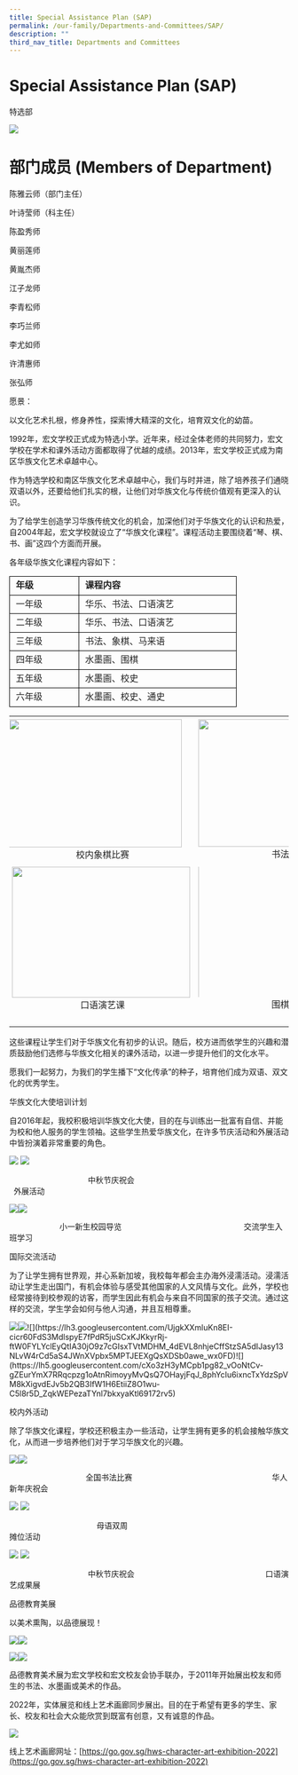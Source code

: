 ```yaml
---
title: Special Assistance Plan (SAP)
permalink: /our-family/Departments-and-Committees/SAP/
description: ""
third_nav_title: Departments and Committees
---
```

Special Assistance Plan (SAP)
=============================

特选部

  

![](https://lh6.googleusercontent.com/R17O9n7-v0xB5au71m22Noh56SFhi5OgJXg_-UfYpcdvrSvazdeCRH1UFtXd46afaZM5IIOJ3-K5XVbb2d4Q_61V_rkONz3EkAMQhGvhNAL8ZK1lNPjLRPsJZGtextYucSCK6EEGxX2ZiGYLTQt6r3I)

# 部门成员 (Members of Department)

陈雅云师（部门主任）

叶诗莹师（科主任）

陈盈秀师

黄丽莲师

黄胤杰师

江子龙师

李青松师

李巧兰师

李尤如师

许清惠师

张弘师

  
  

愿景：

  

以文化艺术扎根，修身养性，探索博大精深的文化，培育双文化的幼苗。

  

1992年，宏文学校正式成为特选小学。近年来，经过全体老师的共同努力，宏文学校在学术和课外活动方面都取得了优越的成绩。2013年，宏文学校正式成为南区华族文化艺术卓越中心。

作为特选学校和南区华族文化艺术卓越中心，我们与时并进，除了培养孩子们通晓双语以外，还要给他们扎实的根，让他们对华族文化与传统价值观有更深入的认识。

  

为了给学生创造学习华族传统文化的机会，加深他们对于华族文化的认识和热爱，自2004年起，宏文学校就设立了“华族文化课程”。课程活动主要围绕着“琴、棋、书、画”这四个方面而开展。

  
  

各年级华族文化课程内容如下：

  

<table style="border:none;border-collapse:collapse;"><colgroup><col width="125"><col width="284"></colgroup><tbody><tr style="height:22.5pt"><td style="border-left:solid #000000 0.5pt;border-right:solid #000000 0.5pt;border-bottom:solid #000000 0.5pt;border-top:solid #000000 0.5pt;vertical-align:top;padding:4pt 8pt 4pt 8pt;overflow:hidden;overflow-wrap:break-word;"><p dir="ltr" style="line-height:1.2;margin-top:0pt;margin-bottom:2pt;"><span style="font-size:12pt;font-family:Lato,sans-serif;color:#222222;background-color:transparent;font-weight:700;font-style:normal;font-variant:normal;text-decoration:none;vertical-align:baseline;white-space:pre;white-space:pre-wrap;">年级</span></p></td><td style="border-left:solid #000000 0.5pt;border-right:solid #000000 0.5pt;border-bottom:solid #000000 0.5pt;border-top:solid #000000 0.5pt;vertical-align:top;padding:4pt 8pt 4pt 8pt;overflow:hidden;overflow-wrap:break-word;"><p dir="ltr" style="line-height:1.2;margin-top:0pt;margin-bottom:2pt;"><span style="font-size:12pt;font-family:Lato,sans-serif;color:#222222;background-color:transparent;font-weight:700;font-style:normal;font-variant:normal;text-decoration:none;vertical-align:baseline;white-space:pre;white-space:pre-wrap;">课程内容</span></p></td></tr><tr style="height:22.5pt"><td style="border-left:solid #000000 0.5pt;border-right:solid #000000 0.5pt;border-bottom:solid #000000 0.5pt;border-top:solid #000000 0.5pt;vertical-align:top;padding:4pt 8pt 4pt 8pt;overflow:hidden;overflow-wrap:break-word;"><p dir="ltr" style="line-height:1.2;margin-top:0pt;margin-bottom:2pt;"><span style="font-size:12pt;font-family:Lato,sans-serif;color:#222222;background-color:transparent;font-weight:400;font-style:normal;font-variant:normal;text-decoration:none;vertical-align:baseline;white-space:pre;white-space:pre-wrap;">一年级</span></p></td><td style="border-left:solid #000000 0.5pt;border-right:solid #000000 0.5pt;border-bottom:solid #000000 0.5pt;border-top:solid #000000 0.5pt;vertical-align:top;padding:4pt 8pt 4pt 8pt;overflow:hidden;overflow-wrap:break-word;"><p dir="ltr" style="line-height:1.2;margin-top:0pt;margin-bottom:2pt;"><span style="font-size:12pt;font-family:Lato,sans-serif;color:#222222;background-color:transparent;font-weight:400;font-style:normal;font-variant:normal;text-decoration:none;vertical-align:baseline;white-space:pre;white-space:pre-wrap;">华乐、书法、口语演艺</span></p></td></tr><tr style="height:22.5pt"><td style="border-left:solid #000000 0.5pt;border-right:solid #000000 0.5pt;border-bottom:solid #000000 0.5pt;border-top:solid #000000 0.5pt;vertical-align:top;padding:4pt 8pt 4pt 8pt;overflow:hidden;overflow-wrap:break-word;"><p dir="ltr" style="line-height:1.2;margin-top:0pt;margin-bottom:2pt;"><span style="font-size:12pt;font-family:Lato,sans-serif;color:#222222;background-color:transparent;font-weight:400;font-style:normal;font-variant:normal;text-decoration:none;vertical-align:baseline;white-space:pre;white-space:pre-wrap;">二年级</span></p></td><td style="border-left:solid #000000 0.5pt;border-right:solid #000000 0.5pt;border-bottom:solid #000000 0.5pt;border-top:solid #000000 0.5pt;vertical-align:top;padding:4pt 8pt 4pt 8pt;overflow:hidden;overflow-wrap:break-word;"><p dir="ltr" style="line-height:1.2;margin-top:0pt;margin-bottom:2pt;"><span style="font-size:12pt;font-family:Lato,sans-serif;color:#222222;background-color:transparent;font-weight:400;font-style:normal;font-variant:normal;text-decoration:none;vertical-align:baseline;white-space:pre;white-space:pre-wrap;">华乐、书法、口语演艺</span></p></td></tr><tr style="height:22.5pt"><td style="border-left:solid #000000 0.5pt;border-right:solid #000000 0.5pt;border-bottom:solid #000000 0.5pt;border-top:solid #000000 0.5pt;vertical-align:top;padding:4pt 8pt 4pt 8pt;overflow:hidden;overflow-wrap:break-word;"><p dir="ltr" style="line-height:1.2;margin-top:0pt;margin-bottom:2pt;"><span style="font-size:12pt;font-family:Lato,sans-serif;color:#222222;background-color:transparent;font-weight:400;font-style:normal;font-variant:normal;text-decoration:none;vertical-align:baseline;white-space:pre;white-space:pre-wrap;">三年级</span></p></td><td style="border-left:solid #000000 0.5pt;border-right:solid #000000 0.5pt;border-bottom:solid #000000 0.5pt;border-top:solid #000000 0.5pt;vertical-align:top;padding:4pt 8pt 4pt 8pt;overflow:hidden;overflow-wrap:break-word;"><p dir="ltr" style="line-height:1.2;margin-top:0pt;margin-bottom:2pt;"><span style="font-size:12pt;font-family:Lato,sans-serif;color:#222222;background-color:transparent;font-weight:400;font-style:normal;font-variant:normal;text-decoration:none;vertical-align:baseline;white-space:pre;white-space:pre-wrap;">书法、象棋、马来语</span></p></td></tr><tr style="height:20.25pt"><td style="border-left:solid #000000 0.5pt;border-right:solid #000000 0.5pt;border-bottom:solid #000000 0.5pt;border-top:solid #000000 0.5pt;vertical-align:top;padding:4pt 8pt 4pt 8pt;overflow:hidden;overflow-wrap:break-word;"><p dir="ltr" style="line-height:1.2;margin-top:0pt;margin-bottom:2pt;"><span style="font-size:12pt;font-family:Lato,sans-serif;color:#222222;background-color:transparent;font-weight:400;font-style:normal;font-variant:normal;text-decoration:none;vertical-align:baseline;white-space:pre;white-space:pre-wrap;">四年级</span></p></td><td style="border-left:solid #000000 0.5pt;border-right:solid #000000 0.5pt;border-bottom:solid #000000 0.5pt;border-top:solid #000000 0.5pt;vertical-align:top;padding:4pt 8pt 4pt 8pt;overflow:hidden;overflow-wrap:break-word;"><p dir="ltr" style="line-height:1.2;margin-top:0pt;margin-bottom:2pt;"><span style="font-size:12pt;font-family:Lato,sans-serif;color:#222222;background-color:transparent;font-weight:400;font-style:normal;font-variant:normal;text-decoration:none;vertical-align:baseline;white-space:pre;white-space:pre-wrap;">水墨画、围棋</span></p></td></tr><tr style="height:24pt"><td style="border-left:solid #000000 0.5pt;border-right:solid #000000 0.5pt;border-bottom:solid #000000 0.5pt;border-top:solid #000000 0.5pt;vertical-align:top;padding:4pt 8pt 4pt 8pt;overflow:hidden;overflow-wrap:break-word;"><p dir="ltr" style="line-height:1.2;margin-top:0pt;margin-bottom:2pt;"><span style="font-size:12pt;font-family:Lato,sans-serif;color:#222222;background-color:transparent;font-weight:400;font-style:normal;font-variant:normal;text-decoration:none;vertical-align:baseline;white-space:pre;white-space:pre-wrap;">五年级</span></p></td><td style="border-left:solid #000000 0.5pt;border-right:solid #000000 0.5pt;border-bottom:solid #000000 0.5pt;border-top:solid #000000 0.5pt;vertical-align:top;padding:4pt 8pt 4pt 8pt;overflow:hidden;overflow-wrap:break-word;"><p dir="ltr" style="line-height:1.2;margin-top:0pt;margin-bottom:2pt;"><span style="font-size:12pt;font-family:Lato,sans-serif;color:#222222;background-color:transparent;font-weight:400;font-style:normal;font-variant:normal;text-decoration:none;vertical-align:baseline;white-space:pre;white-space:pre-wrap;">水墨画、校史</span></p></td></tr><tr style="height:24pt"><td style="border-left:solid #000000 0.5pt;border-right:solid #000000 0.5pt;border-bottom:solid #000000 0.5pt;border-top:solid #000000 0.5pt;vertical-align:top;padding:4pt 8pt 4pt 8pt;overflow:hidden;overflow-wrap:break-word;"><p dir="ltr" style="line-height:1.2;margin-top:0pt;margin-bottom:2pt;"><span style="font-size:12pt;font-family:Lato,sans-serif;color:#222222;background-color:transparent;font-weight:400;font-style:normal;font-variant:normal;text-decoration:none;vertical-align:baseline;white-space:pre;white-space:pre-wrap;">六年级</span></p></td><td style="border-left:solid #000000 0.5pt;border-right:solid #000000 0.5pt;border-bottom:solid #000000 0.5pt;border-top:solid #000000 0.5pt;vertical-align:top;padding:4pt 8pt 4pt 8pt;overflow:hidden;overflow-wrap:break-word;"><p dir="ltr" style="line-height:1.2;margin-top:0pt;margin-bottom:2pt;"><span style="font-size:12pt;font-family:Lato,sans-serif;color:#222222;background-color:transparent;font-weight:400;font-style:normal;font-variant:normal;text-decoration:none;vertical-align:baseline;white-space:pre;white-space:pre-wrap;">水墨画、校史、通史</span></p></td></tr></tbody></table>

  
  

<table style="border:none;border-collapse:collapse;"><colgroup><col width="311"><col width="313"></colgroup><tbody><tr style="height:177pt"><td style="vertical-align:top;padding:4pt 8pt 4pt 8pt;overflow:hidden;overflow-wrap:break-word;"><p dir="ltr" style="line-height:1.2;margin-left: -9pt;margin-top:0pt;margin-bottom:2pt;"><span style="font-size:12pt;font-family:Lato,sans-serif;color:#222222;background-color:transparent;font-weight:400;font-style:normal;font-variant:normal;text-decoration:none;vertical-align:baseline;white-space:pre;white-space:pre-wrap;"><span style="border:none;display:inline-block;overflow:hidden;width:312px;height:231px;"><img src="https://lh3.googleusercontent.com/meIXYFqmYskp5MpKKHPLTe6d3f1jN9L-Vij7pKPTkBhhA-Ubvr3WkYTYwehZeKWlJXc3mbr5WGIdwUv9bBZLBxdX9v09YoW10OYlaas63x2f4bcw654fpbqBYqEb14EDcT42bY0g6xaGzr2MzTMfFVTysBVqsVyS" width="312" height="231" style="margin-left:0px;margin-top:0px;"></span></span></p><p dir="ltr" style="line-height:1.2;text-align: center;margin-top:0pt;margin-bottom:2pt;"><span style="font-size:12pt;font-family:Lato,sans-serif;color:#222222;background-color:transparent;font-weight:400;font-style:normal;font-variant:normal;text-decoration:none;vertical-align:baseline;white-space:pre;white-space:pre-wrap;">校内象棋比赛</span></p></td><td style="vertical-align:top;padding:4pt 8pt 4pt 8pt;overflow:hidden;overflow-wrap:break-word;"><p dir="ltr" style="line-height:1.2;margin-left: -4.5pt;margin-top:0pt;margin-bottom:2pt;"><span style="font-size:12pt;font-family:Lato,sans-serif;color:#222222;background-color:transparent;font-weight:400;font-style:normal;font-variant:normal;text-decoration:none;vertical-align:baseline;white-space:pre;white-space:pre-wrap;"><span style="border:none;display:inline-block;overflow:hidden;width:306px;height:230px;"><img src="https://lh4.googleusercontent.com/tyNGCUQvtj8KeE6CUeqaTdfo7CS_FelDal7MJoGsKRXKtJn03BBcaJfPgIn8Z3Gz-sst5NF7eOkw3knvYIbkjfMtZ1yXcnMvYsPzATb8zpSFqumQdaytED3FQR9flQB76fFVpuxXU14h5eBF6TIv2FK_Yqcp1aJd" width="306" height="230" style="margin-left:0px;margin-top:0px;"></span></span></p><p dir="ltr" style="line-height:1.2;text-align: center;margin-top:0pt;margin-bottom:2pt;"><span style="font-size:12pt;font-family:Lato,sans-serif;color:#222222;background-color:transparent;font-weight:400;font-style:normal;font-variant:normal;text-decoration:none;vertical-align:baseline;white-space:pre;white-space:pre-wrap;">书法课</span></p></td></tr><tr style="height:219.9814453125pt"><td style="vertical-align:top;padding:4pt 8pt 4pt 8pt;overflow:hidden;overflow-wrap:break-word;"><p dir="ltr" style="line-height:1.2;margin-left: -4.5pt;margin-top:0pt;margin-bottom:2pt;"><span style="font-size:12pt;font-family:Lato,sans-serif;color:#222222;background-color:transparent;font-weight:400;font-style:normal;font-variant:normal;text-decoration:none;vertical-align:baseline;white-space:pre;white-space:pre-wrap;"><span style="border:none;display:inline-block;overflow:hidden;width:321px;height:236px;"><img src="https://lh3.googleusercontent.com/OG7XuE2CbjjanzWEpc4cuWTKpL8ATrmev4TQ-9QFIqIrfpJVXEpkbQlOmn0bMxSUTyyomrrIpm4gDEQr5Chaof4ygPKxzDrWjifu7Gn13jTfNu6NCIL0KyXRflWPco2dF64Vb0loR_sDvLGBNETV8AJSiVnV4SAL" width="321" height="236" style="margin-left:0px;margin-top:0px;"></span></span></p><p dir="ltr" style="line-height:1.2;text-align: center;margin-top:0pt;margin-bottom:2pt;"><span style="font-size:12pt;font-family:Lato,sans-serif;color:#222222;background-color:transparent;font-weight:400;font-style:normal;font-variant:normal;text-decoration:none;vertical-align:baseline;white-space:pre;white-space:pre-wrap;">口语演艺课</span></p></td><td style="vertical-align:top;padding:4pt 8pt 4pt 8pt;overflow:hidden;overflow-wrap:break-word;"><p dir="ltr" style="line-height:1.2;margin-left: -4.5pt;margin-top:0pt;margin-bottom:2pt;"><span style="font-size:12pt;font-family:Lato,sans-serif;color:#222222;background-color:transparent;font-weight:400;font-style:normal;font-variant:normal;text-decoration:none;vertical-align:baseline;white-space:pre;white-space:pre-wrap;"><span style="border:none;display:inline-block;overflow:hidden;width:300px;height:235px;"><img src="https://lh3.googleusercontent.com/nlvfq3KFOlzetaxYDuN5Rn9dlLMSXKYosdJc23Sh-El9FRoA9qVpn157-x57NuvvYdcgZsbXXaM7aI2NQkeYRStQVKugoIHCoA8onXRjhqCOQBJS-BRCs7FGGqvrn2b1DI6stE4FCAJrscj-p8quyOgF1ObClPsk" width="300" height="315.5167120695114" style="margin-left:0px;margin-top:-59.91977423429489px;"></span></span></p><p dir="ltr" style="line-height:1.2;text-align: center;margin-top:0pt;margin-bottom:2pt;"><span style="font-size:12pt;font-family:Lato,sans-serif;color:#222222;background-color:transparent;font-weight:400;font-style:normal;font-variant:normal;text-decoration:none;vertical-align:baseline;white-space:pre;white-space:pre-wrap;">围棋课</span></p></td></tr></tbody></table>

这些课程让学生们对于华族文化有初步的认识。随后，校方进而依学生的兴趣和潜质鼓励他们选修与华族文化相关的课外活动，以进一步提升他们的文化水平。

  

愿我们一起努力，为我们的学生播下“文化传承”的种子，培育他们成为双语、双文化的优秀学生。

  

华族文化大使培训计划

  

自2016年起，我校积极培训华族文化大使，目的在与训练出一批富有自信、并能为校和他人服务的学生领袖。这些学生热爱华族文化，在许多节庆活动和外展活动中皆扮演着非常重要的角色。

  

![](https://lh3.googleusercontent.com/uPQThg9XRItWhdBxndus2bEN0eKey5Zuz6r1bdJ2INxif0ev3RD8n4ZsDSKjqTnNUeql4m2m3n8Wpy6Aj7uewPMPeWmQmcTsVEYd5TAvHuJuiZleNjwCx4EAWZHrLgsESjVBFd1Hmdmt7-V1QTibKORKuOZnNsPl) ![](https://lh5.googleusercontent.com/fXf7PG3vj2ogPxNqf_hojJicXNlJJQdILnuzXktecbjhK2HQbqlU8encmv3iH9zsBrpKM0PoCJ-Gfxf5kyITfaMkihiuP9jBC7bEiaHOuPoWzp3MouizJlC8IsjYpi5ESJg-TLx6qAbKkDgnyFVLo0RJ0RSXGchO)

                                    中秋节庆祝会                                                                        外展活动

  

![](https://lh3.googleusercontent.com/vVeu5JhG2CiehaXtdYJWZ00q0TUg3B6-MHjOazHVdUgEwhCIX0f8LW1MnwfMTjs0Vvm5Tn5dVv1ZD4Yg8VFj0AZu4wTi_kwstpgMhcTQaXC-h6zOMuqBROG5bU-8J1xJLGfD-yYFuo0bkolEdwHq-zw)![](https://lh6.googleusercontent.com/gSH4npDrh-7CkEU-VxnUWXQ_lX3tT98rP3kziSW4vxBHsbJjqdxhHoKolki4xo9Tze0GXxJRXo27mzA5bN_rnBIJ6-9k6AmmuWsgNPfV8LP9dmgKPPJUfkEVOht9py4hYgV0kMWC2FPXMsO31W0fBkc)

                       小一新生校园导览                                                        交流学生入班学习

  

国际交流活动

  

为了让学生拥有世界观，并心系新加坡，我校每年都会主办海外浸濡活动。浸濡活动让学生走出国门，有机会体验与感受其他国家的人文风情与文化。此外，学校也经常接待到校参观的访客，而学生因此有机会与来自不同国家的孩子交流。通过这样的交流，学生学会如何与他人沟通，并且互相尊重。

  

![](https://lh3.googleusercontent.com/H3dakz5y1ifMc3zsyVUrJ0VtG990m8zPpjWGOh4HOQLnMwc06LA8CStpwW9861YhjVePhmR1aDrmYTYm_3048C9KPu2AEKlSBVOj5BtWa9E4Uj66SMitAFDuIpFD2jaeHMbQPksOcPZDCHj6RAwz8mt2ZTXUJJvp)![](https://lh3.googleusercontent.com/tacVOZBACQEGj-sVu3ChTgHYYzPmcNKe5aLL1rshD21S5DkBWMMKuV9fZY_jIxhMu2XiEuvG8FWbTyEeplKADt58Ahd8mXFhezXA-V1R1re3azqEkJtQPD1lyJcii93B6SDAbFO80zIX3fXCh7Wa2ThaM-5DSM4_)![](https://lh3.googleusercontent.com/UjgkXXmluKn8EI-cicr60FdS3MdlspyE7fPdR5juSCxKJKkyrRj-ftW0FYLYclEyQtIA30jO9z7cGIsxTVtMDHM_4dEVL8nhjeCffStzSA5dIJasy13NLvW4rCd5aS4JWnXVpbx5MPTJEEXgQsXDSb0awe_wx0FD)![](https://lh5.googleusercontent.com/cXo3zH3yMCpb1pg82_vOoNtCv-gZEurYmX7RRqcpzg1oAtnRimoyyMvQsQ7OHayjFqJ_8phYcIu6ixncTxYdzSpVM8kXigvdEJv5b2QB3IfW1H6EtiiZ8O1wu-C5l8r5D_ZqkWEPezaTYnl7bkxyaKtl69172rv5)

  
  

校内外活动

  

除了华族文化课程，学校还积极主办一些活动，让学生拥有更多的机会接触华族文化，从而进一步培养他们对于学习华族文化的兴趣。

![](https://lh5.googleusercontent.com/zcjgJrTa7doICm6KbGvtByGgBV7anmCu3iDlE4yFtosVAPI3nxP_shLazUFjjjTNvrxHMbfYWzbgFOuxkqv-iSBROFWEkonXhr9jaeBfuqEJjh_HET4nFO7ixoQT0IzKG970QsSrL3p3PDiHcYelTLWE7osQ-k4l)![](https://lh4.googleusercontent.com/mOcM33RaKp-vq29_sse9IWhobby31a4wkMWslaUJtmCi1vAwgoPg3igDysD8HkCYsyZPKNfYSANCqWaBGNtn_RhovaCbdRqYlBbP86j9btK-T0plBf1CpHs3LKt6Qc4PCgFcP0mI61d0ZEGL8sx5dWk6mkpoSK6Z)

                                   全国书法比赛                                                                华人新年庆祝会

![](https://lh3.googleusercontent.com/1LSjIh0fqeYvghfLKKaF4U8NRTUpTPIZsaYdhnhl7P2NcLZL0JGV2yaYnFyrvlREZwCUIRq4SDddpVyZup5h8zu4qdx3qGU7FLMR4ljKsqCyi_AIgM_9YSVaWhiJSpPkU9bxAdRQJn1Ddi6QSUYVd5Whbr88tgv4) ![](https://lh3.googleusercontent.com/G_2fEgYNTizKRlwV4UylDP7dZo5RJDmqBbV72bVsyKYJctXg9D6hmiqKTvjgbEIcfVw1b55yigwNqofngMTJ35iZ8Wa_STxBuws3_-wkEJhi5K6sNcWqLb-XizakM8xu8oE_iu6tl_JA3K8o8BaKFGowG7vMBQZF)

                                        母语双周                                                                          摊位活动

![](https://lh3.googleusercontent.com/CkigV0fZuwVCjTOwZN3lzVFeNjMMO_qI0gr173ncWIDuyX1QKaO-74kUKjOPznuZ6OSvK3qeQdbpcRu735QBAVtWQ9MB9qZMyBkXMHW707vsn2jnTmFyXW8F16_2UaPSGNkT12Oqlz3a7qMRj4nFG1-qsZP111Uw) ![](https://lh6.googleusercontent.com/vGOt04bTAJWmYDe8x4ShMj0HQJmyfBXrrR8ayzjqegZyDoYRPZwUv3evxFgPq-Ca5CMe3te2_wVaiT04tGr4pkxxDAQMbZ7cJltbMf4GNHohKJAEMCZy1a2sKBiHaigENgCn8LrKoLuhfWCrGnYhTGxO-hs6_aYz)

                                    中秋节庆祝会                                                            口语演艺成果展

  
  

品德教育美展

以美术熏陶，以品德展现！

![](https://lh6.googleusercontent.com/8FyZdwpnyu-GJB-BxdqD5GpXgxLA0V4M1LV06-fObLkYxYUxyaHhJfuh7N-kp-QFnJWt2gpQ7o7GiG5j8EFHWC0Vcp9MDE-GLAEIax16ro2mmIquPiQ-fOI0CQW4j5CMRfrHo6Vv6uu9bcAco2Y9WO0)![](https://lh5.googleusercontent.com/_rt4S6u09etmy8K6YtgCxSsaldfbnx6_M3YXXlDAmFmMMRBFnp1lGnVP_ItQx4OqGr21YbmbosZYpbfVSd1-11sq-cOKXI1Rehb-a3ZBWuNGs7lU6jkBKcYXfQs6-Wj5AZr5EU7swKlnEhSAYCIoTjw)

![](https://lh6.googleusercontent.com/4isSGxSA1EhuZ3SqYHdfaj4s92F-tFTH3Gj6DyTcv17j_SmfMJckQk-JQfBg3jzOVPWwee6se6G1JimZKL_bLPNSsFU0SYHxqU5immJ_Co94EFnl8x1JBsGicd2JJncAsadLUP2T76T0EIzMElXLml0)![](https://lh5.googleusercontent.com/jq3TFL-dln_1erJOKCEfLsFhfpBsprqVVzO0aL-jMxmLxXXSKFvhWH8Tue0LA26hdzPzs0zqqoZqumQ3EFC9MTIFIgt4rkNbKK3QR1BJBPUp4tXZTdOewpCGc6wdXXJDb4W97v0aSoo0a1LnozEDFLM)

品德教育美术展为宏文学校和宏文校友会协手联办，于2011年开始展出校友和师生的书法、水墨画或美术的作品。

  

2022年，实体展览和线上艺术画廊同步展出。目的在于希望有更多的学生、家长、校友和社会大众能欣赏到既富有创意，又有诚意的作品。

![](https://lh5.googleusercontent.com/ZVPrPnYfPuPl9fC9yAHrn7s4XHBnyYL2Trw4QFaHn7kt6hQHHSISxh7vP4Dm1dB-Xp7mPhh4K0bbYhOkx_2xg9pigQl-Ka3w25W3cuaBlhCj8MMDF3Lp3TFGzCp1ab__6QSySeEDscNTV_I8JKHe_Is)

线上艺术画廊网址：[https://go.gov.sg/hws-character-art-exhibition-2022](https://go.gov.sg/hws-character-art-exhibition-2022)